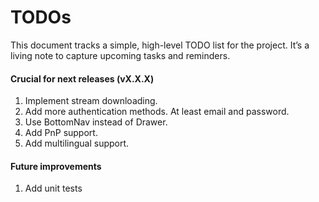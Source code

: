 # TODOs

This document tracks a simple, high-level TODO list for the project. It’s a living note to capture upcoming tasks and reminders.

#### Crucial for next releases (vX.X.X)

1. Implement stream downloading.
2. Add more authentication methods. At least email and password.
3. Use BottomNav instead of Drawer.
4. Add PnP support.
5. Add multilingual support.

#### Future improvements

1. Add unit tests
